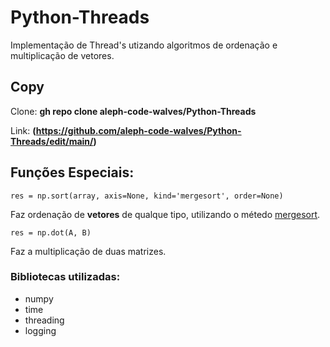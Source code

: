 # Python-Threads


Implementação de Thread's utizando algoritmos de ordenação e multiplicação de vetores.

## Copy

Clone: **gh repo clone aleph-code-walves/Python-Threads**

Link: **(https://github.com/aleph-code-walves/Python-Threads/edit/main/)**


## Funções Especiais:

`res = np.sort(array, axis=None, kind='mergesort', order=None)`

Faz ordenação de **vetores** de qualque tipo, utilizando o métedo [mergesort](https://algoritmosempython.com.br/cursos/algoritmos-python/pesquisa-ordenacao/mergesort/).


`res = np.dot(A, B)`

Faz a multiplicação de duas matrizes. 

### Bibliotecas utilizadas: 
- numpy
- time
- threading
- logging




